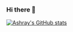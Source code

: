### Hi there 👋

[![Ashray's GitHub stats](https://github-readme-stats.vercel.app/api?username=ashray-g)](https://github.com/anuraghazra/github-readme-stats)
